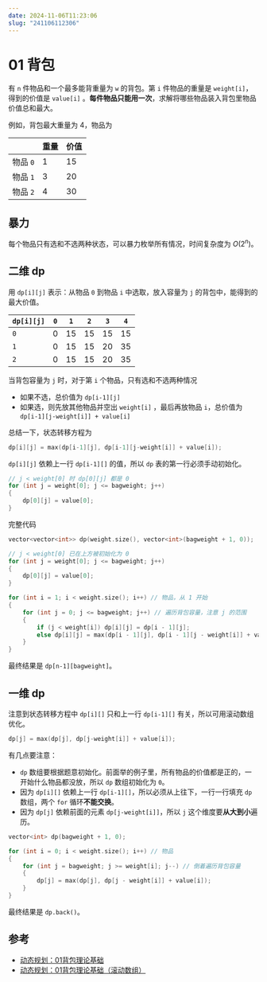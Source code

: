 ```yaml
---
date: 2024-11-06T11:23:06
slug: "241106112306"
---
```


# 01 背包

有 `n` 件物品和一个最多能背重量为 `w` 的背包。第 `i` 件物品的重量是 `weight[i]`，得到的价值是 `value[i]` 。**每件物品只能用一次**，求解将哪些物品装入背包里物品价值总和最大。

例如，背包最大重量为 4，物品为

|        | 重量  | 价值  |
| ------ | --- | --- |
| 物品 `0` | 1   | 15  |
| 物品 `1` | 3   | 20  |
| 物品 `2` | 4   | 30  |

## 暴力

每个物品只有选和不选两种状态，可以暴力枚举所有情况，时间复杂度为 $O(2^n)$。

## 二维 dp

用 `dp[i][j]` 表示：从物品 `0` 到物品 `i` 中选取，放入容量为 `j` 的背包中，能得到的最大价值。

| `dp[i][j]` | `0` | `1` | `2` | `3` | `4` |
| ---------- | --- | --- | --- | --- | --- |
| `0`        | 0   | 15  | 15  | 15  | 15  |
| `1`        | 0   | 15  | 15  | 20  | 35  |
| `2`        | 0   | 15  | 15  | 20  | 35  |

当背包容量为 `j` 时，对于第 `i` 个物品，只有选和不选两种情况

- 如果不选，总价值为 `dp[i-1][j]`
- 如果选，则先放其他物品并空出 `weight[i]` ，最后再放物品 `i`，总价值为 `dp[i-1][j-weight[i]] + value[i]`

总结一下，状态转移方程为

``` cpp
dp[i][j] = max(dp[i-1][j], dp[i-1][j-weight[i]] + value[i]);
```

`dp[i][j]` 依赖上一行 `dp[i-1][]` 的值，所以 `dp` 表的第一行必须手动初始化。

``` cpp
// j < weight[0] 时 dp[0][j] 都是 0
for (int j = weight[0]; j <= bagweight; j++)
{
    dp[0][j] = value[0];
}
```

完整代码

``` cpp
vector<vector<int>> dp(weight.size(), vector<int>(bagweight + 1, 0));

// j < weight[0] 已在上方被初始化为 0
for (int j = weight[0]; j <= bagweight; j++)
{
    dp[0][j] = value[0];
}

for (int i = 1; i < weight.size(); i++) // 物品，从 1 开始
{
    for (int j = 0; j <= bagweight; j++) // 遍历背包容量，注意 j 的范围
    {
        if (j < weight[i]) dp[i][j] = dp[i - 1][j];
        else dp[i][j] = max(dp[i - 1][j], dp[i - 1][j - weight[i]] + value[i]);
    }
}
```

最终结果是 `dp[n-1][bagweight]`。

## 一维 dp

注意到状态转移方程中 `dp[i][]` 只和上一行 `dp[i-1][]` 有关，所以可用滚动数组优化。

``` cpp
dp[j] = max(dp[j], dp[j-weight[i]] + value[i]);
```

有几点要注意：

- `dp` 数组要根据题意初始化。前面举的例子里，所有物品的价值都是正的，一开始什么物品都没放，所以 `dp` 数组初始化为 `0`。
- 因为 `dp[i][]` 依赖上一行 `dp[i-1][]`，所以必须从上往下，一行一行填充 `dp` 数组，两个 `for` 循环**不能交换**。
- 因为 `dp[j]` 依赖前面的元素 `dp[j-weight[i]]`，所以 `j` 这个维度要**从大到小**遍历。

``` cpp
vector<int> dp(bagweight + 1, 0);

for (int i = 0; i < weight.size(); i++) // 物品
{
    for (int j = bagweight; j >= weight[i]; j--) // 倒着遍历背包容量
    {
        dp[j] = max(dp[j], dp[j - weight[i]] + value[i]);
    }
}
```

最终结果是 `dp.back()`。

## 参考

- [动态规划：01背包理论基础](https://programmercarl.com/%E8%83%8C%E5%8C%85%E7%90%86%E8%AE%BA%E5%9F%BA%E7%A1%8001%E8%83%8C%E5%8C%85-1.html)
- [动态规划：01背包理论基础（滚动数组）](https://programmercarl.com/%E8%83%8C%E5%8C%85%E7%90%86%E8%AE%BA%E5%9F%BA%E7%A1%8001%E8%83%8C%E5%8C%85-2.html)

